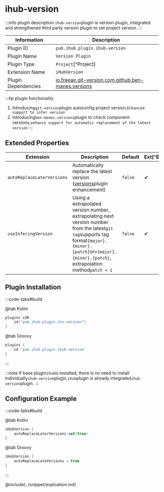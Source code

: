 # ihub-version

:::info plugin description
`ihub-version`plugin is version plugin, integrated and strengthened third party version plugin to set project version.
:::

| Information         | Description                                                                                                                                                                          |
| ------------------- | ------------------------------------------------------------------------------------------------------------------------------------------------------------------------------------ |
| Plugin ID           | `pub.ihub.plugin.ihub-version`                                                                                                                                                       |
| Plugin Name         | `Version Plugin`                                                                                                                                                                     |
| Plugin Type         | `Project`[^Project]                                                                                                                                                                  |
| Extension Name      | `iHubVersion`                                                                                                                                                                        |
| Plugin Dependencies | [io.freeair.git-version](https://plugins.gradle.org/plugin/io.freefair.git-version),[com.github.ben-manes.versions](https://plugins.gradle.org/plugin/com.github.ben-manes.versions) |

:::tip plugin functionality
1. Introducing`git-version`plugin autoconfig project version,`Enhanced support to infer version`
2. Introducing`ben-manes.versions`plugin to check component versions,`enhance support for automatic replacement of the latest version`
:::

## Extended Properties

| Extension                  | Description                                                                                                                                                                                              | Default | Ext[^Ext] | Prj[^Prj] | Sys[^Sys] | Env[^Env] |
| -------------------------- | -------------------------------------------------------------------------------------------------------------------------------------------------------------------------------------------------------- | ------- | --------- | --------- | --------- | --------- |
| `autoReplaceLaterVersions` | Automatically replace the latest version ([versions](https://plugins.gradle.org/plugin/com.github.ben-manes.versions)plugin enhancement)                                                                 | `false` | ✔         | ✔         | ✔         | ❌         |
| `useInferingVersion`       | Using a extrapolated version number, extrapolating next version number from the latest`git tag`supports tag format`{major}.{minor}.{patch}`or`v{major}.{minor}.{patch}`, extrapolation method`patch + 1` | `false` | ✔         | ✔         | ✔         | ✔         |

## Plugin Installation

:::code-tabs#build

@tab Kotlin

```kotlin
plugins LOR
    id("pub.ihub.plugin.ihu-version")
}
```

@tab Groovy

```groovy
plugins {
    id 'pub.ihub.plugin.ihub-version'
}
```

:::

:::note
If base plugin`ihub`is installed, there is no need to install individually`ihub-version`plugin,`ihub`plugin is already integrated`ihub-version`plugin.
:::

## Configuration Example

:::code-tabs#build

@tab Kotlin

```kotlin
iHubVersion {
    autoReplaceLaterVersions.set(true)
}
```

@tab Groovy

```groovy
iHubVersion {
    autoReplaceLateVersions = true
}
```

:::

@include(../snippet/exploation.md)